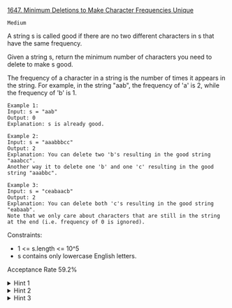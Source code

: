 [1647. Minimum Deletions to Make Character Frequencies Unique](https://leetcode.com/problems/minimum-deletions-to-make-character-frequencies-unique/description/)

`Medium`

A string s is called good if there are no two different characters in s that have the same frequency.

Given a string s, return the minimum number of characters you need to delete to make s good.

The frequency of a character in a string is the number of times it appears in the string. For example, in the string "aab", the frequency of 'a' is 2, while the frequency of 'b' is 1.

```
Example 1:
Input: s = "aab"
Output: 0
Explanation: s is already good.

Example 2:
Input: s = "aaabbbcc"
Output: 2
Explanation: You can delete two 'b's resulting in the good string "aaabcc".
Another way it to delete one 'b' and one 'c' resulting in the good string "aaabbc".

Example 3:
Input: s = "ceabaacb"
Output: 2
Explanation: You can delete both 'c's resulting in the good string "eabaab".
Note that we only care about characters that are still in the string at the end (i.e. frequency of 0 is ignored).
``` 

Constraints:

- 1 <= s.length <= 10^5
- s contains only lowercase English letters.

Acceptance Rate
59.2%

<details>
<summary>Hint 1</summary>

As we can only delete characters, if we have multiple characters having the same frequency, we must decrease all the frequencies of them, except one.

</details>
<details>
<summary>Hint 2</summary>

Sort the alphabet characters by their frequencies non-increasingly.

</details>
<details>
<summary>Hint 3</summary>

Iterate on the alphabet characters, keep decreasing the frequency of the current character until it reaches a value that has not appeared before.

</details>